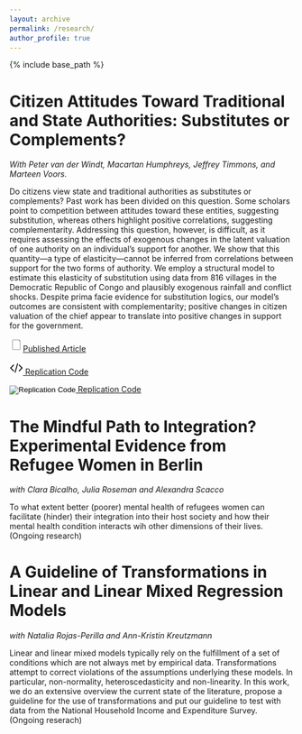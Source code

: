 ```yaml
---
layout: archive
permalink: /research/
author_profile: true
---
```

{% include base_path %}



Citizen Attitudes Toward Traditional and State Authorities: Substitutes or Complements? 
======

_With Peter van der Windt, Macartan Humphreys, Jeffrey Timmons, and Marteen Voors._

Do citizens view state and traditional authorities as substitutes or complements? Past work has been divided on this question. Some scholars point to competition between attitudes toward these entities, suggesting substitution, whereas others highlight positive correlations, suggesting complementarity. Addressing this question, however, is difficult, as it requires assessing the effects of exogenous changes in the latent valuation of one authority on an individual’s support for another. We show that this quantity—a type of elasticity—cannot be inferred from correlations between support for the two forms of authority. We employ a structural model to estimate this elasticity of substitution using data from 816 villages in the Democratic Republic of Congo and plausibly exogenous rainfall and conflict shocks. Despite prima facie evidence for substitution logics, our model’s outcomes are consistent with complementarity; positive changes in citizen valuation of the chief appear to translate into positive changes in support for the government. 

![](files/doc-24.png?raw=true)[Published Article](https://doi.org/10.1177/0010414018806529)   

![](files/code-24.png?raw=true)[ Replication Code](http://www.macartan.nyc/methods/code/replication-vdw-h-m-t-v-2018/)

<input type="image" id="image" alt="Replication Code"
       src="files/code-24.png">[ Replication Code](http://www.macartan.nyc/methods/code/replication-vdw-h-m-t-v-2018/)


The Mindful Path to Integration? Experimental Evidence from Refugee Women in Berlin 
======

_with Clara Bicalho, Julia Roseman and Alexandra Scacco_

To what extent better (poorer) mental health of refugees women can facilitate (hinder) their integration into their host society and how their mental health condition interacts wih other dimensions of their lives. (Ongoing research)


A Guideline of Transformations in Linear and Linear Mixed Regression Models
======

_with Natalia Rojas-Perilla and Ann-Kristin Kreutzmann_

Linear and linear mixed models typically rely on the fulfillment of a set of conditions which are not always met by empirical data. Transformations attempt to correct violations of the assumptions underlying these models. In particular, non-normality, heteroscedasticity and non-linearity. In this work, we do an extensive overview the current state of the literature, propose a guideline for the use of transformations and put our guideline to test with data from the National Household Income and Expenditure Survey. (Ongoing reserach)
